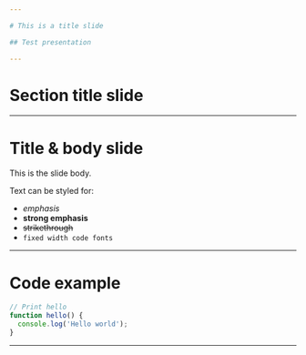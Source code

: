 ```yaml
---

# This is a title slide

## Test presentation

---
```


# Section title slide

---

# Title & body slide

This is the slide body.

Text can be styled for:

* *emphasis*
* **strong emphasis**
* ~~strikethrough~~
* `fixed width code fonts`

---

# Code example

```javascript
// Print hello
function hello() {
  console.log('Hello world');
}
```

---
